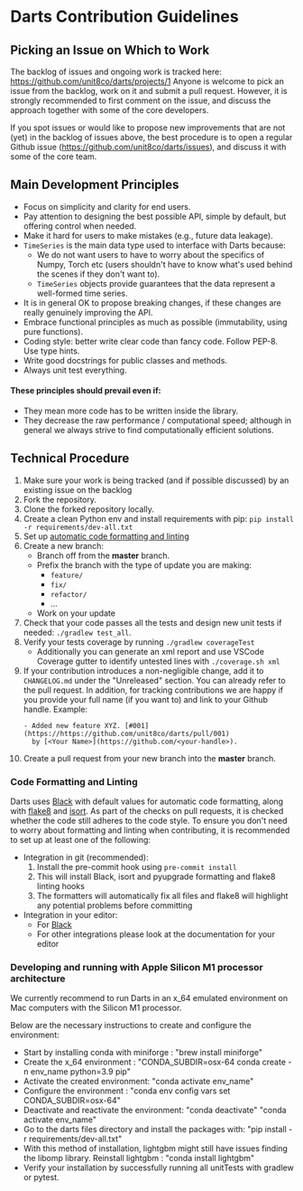 # Darts Contribution Guidelines

## Picking an Issue on Which to Work

The backlog of issues and ongoing work is tracked here: https://github.com/unit8co/darts/projects/1
Anyone is welcome to pick an issue from the backlog, work on it and submit a pull request.
However, it is strongly recommended to first comment on the issue, and discuss the approach
together with some of the core developers.

If you spot issues or would like to propose new improvements that are not (yet) in the backlog
of issues above, the best procedure is to open a regular Github issue (https://github.com/unit8co/darts/issues),
and discuss it with some of the core team.


## Main Development Principles

* Focus on simplicity and clarity for end users.
* Pay attention to designing the best possible API, simple by default, but offering control when needed.
* Make it hard for users to make mistakes (e.g., future data leakage).
* `TimeSeries` is the main data type used to interface with Darts because:
    * We do not want users to have to worry about the specifics of Numpy, Torch etc
    (users shouldn't have to know what's used behind the scenes if they don't want to).
    * `TimeSeries` objects provide guarantees that the data represent a well-formed time series.
* It is in general OK to propose breaking changes, if these changes are really genuinely improving the API.
* Embrace functional principles as much as possible (immutability, using pure functions).
* Coding style: better write clear code than fancy code. Follow PEP-8. Use type hints.
* Write good docstrings for public classes and methods.
* Always unit test everything.

#### These principles should prevail even if:
* They mean more code has to be written inside the library.
* They decrease the raw performance / computational speed; although in general we always
  strive to find computationally efficient solutions.


## Technical Procedure

1. Make sure your work is being tracked (and if possible discussed) by an existing issue on the backlog
2. Fork the repository.
3. Clone the forked repository locally.
4. Create a clean Python env and install requirements with pip: `pip install -r requirements/dev-all.txt`
5. Set up [automatic code formatting and linting](#code-formatting-and-linting)
6. Create a new branch:
    * Branch off from the **master** branch.
    * Prefix the branch with the type of update you are making:
        * `feature/`
        * `fix/`
        * `refactor/`
        * …
    * Work on your update
7. Check that your code passes all the tests and design new unit tests if needed: `./gradlew test_all`.
8. Verify your tests coverage by running `./gradlew coverageTest`
    * Additionally you can generate an xml report and use VSCode Coverage gutter to identify untested
    lines with `./coverage.sh xml`
9. If your contribution introduces a non-negligible change, add it to `CHANGELOG.md` under the "Unreleased" section.
   You can already refer to the pull request. In addition, for tracking contributions we are happy if you provide 
   your full name (if you want to) and link to your Github handle. Example:
   ```
   - Added new feature XYZ. [#001](https://https://github.com/unit8co/darts/pull/001)
     by [<Your Name>](https://github.com/<your-handle>).
   ```
10. Create a pull request from your new branch into the **master** branch.


### Code Formatting and Linting

Darts uses [Black](https://black.readthedocs.io/en/stable/index.html) with default values for automatic code formatting, along with [flake8](https://flake8.pycqa.org/en/latest/) and [isort](https://pycqa.github.io/isort/).
As part of the checks on pull requests, it is checked whether the code still adheres to the code style.
To ensure you don't need to worry about formatting and linting when contributing, it is recommended to set up at least one of the following:
- Integration in git (recommended):
    1. Install the pre-commit hook using `pre-commit install`
    2. This will install Black, isort and pyupgrade formatting and flake8 linting hooks
    3. The formatters will automatically fix all files and flake8 will highlight any potential problems before committing
- Integration in your editor:
    - For [Black](https://black.readthedocs.io/en/stable/integrations/editors.html)
    - For other integrations please look at the documentation for your editor

### Developing and running with Apple Silicon M1 processor architecture
We currently recommend to run Darts in an x_64 emulated environment on Mac computers with the Silicon M1 processor. 

Below are the necessary instructions to create and configure the environment:
- Start by installing conda with miniforge : "brew install miniforge" 
- Create the x_64 environment : "CONDA_SUBDIR=osx-64 conda create -n env_name python=3.9 pip"
- Activate the created environment: "conda activate env_name"
- Configure the environment : "conda env config vars set CONDA_SUBDIR=osx-64"
- Deactivate and reactivate the environment:
  "conda deactivate"
  "conda activate env_name"
- Go to the darts files directory and install the packages with: "pip install -r requirements/dev-all.txt"
- With this method of installation, lightgbm might still have issues finding the libomp library. Reinstall lightgbm : "conda install lightgbm"
- Verify your installation by successfully running all unitTests with gradlew or pytest.